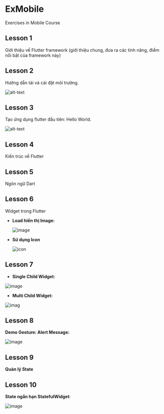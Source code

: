 # ExMobile
Exercises in Mobile Course
## Lesson 1
Giới thiệu về Flutter framework (giới thiệu chung, đưa ra các tính năng, điểm nổi bật của framework này)
## Lesson 2
Hướng dẫn tải và cài đặt môi trường.

![alt-text](https://github.com/HoangDinh161/ExMobile/blob/main/img/lesson2.png)
## Lesson 3 
Tạo ứng dụng flutter đầu tiên: Hello World.

![alt-text](https://github.com/HoangDinh161/ExMobile/blob/main/img/lesson3.png)

## Lesson 4 
Kiến trúc về Flutter
## Lesson 5
Ngôn ngữ Dart
## Lesson 6
Widget trong Flutter
- **Load hiển thị Image:**

  ![image](https://github.com/HoangDinh161/ExMobile/blob/main/img/lesson6_1.png)
- __Sử dụng Icon__

  ![icon](https://github.com/HoangDinh161/ExMobile/blob/main/img/lesson6_2.png)

## Lesson 7
- __Single Child Widget:__

![image](https://github.com/HoangDinh161/ExMobile/blob/main/img/lesson7.1.png)

- __Multi Child Widget:__

![imag](https://github.com/HoangDinh161/ExMobile/blob/main/img/lesson7.2.png)

## Lesson 8
__Demo Gesture: Alert Message:__

![image](https://github.com/HoangDinh161/ExMobile/blob/main/img/lesson8.png)

## Lesson 9
__Quản lý State__

## Lesson 10
__State ngắn hạn StatefulWidget__:

![image](https://github.com/HoangDinh161/ExMobile/blob/main/img/lesson10.png)

